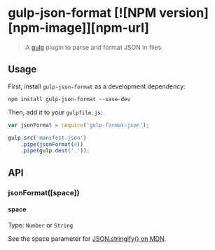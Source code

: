 # gulp-json-format [![NPM version][npm-image]][npm-url]
> A [gulp](https://github.com/gulpjs/gulp) plugin to parse and format JSON in files.

## Usage

First, install `gulp-json-format` as a development dependency:

```
npm install gulp-json-format --save-dev
```

Then, add it to your `gulpfile.js`:

```javascript
var jsonFormat = require('gulp-format-json');

gulp.src('manifest.json')
	.pipe(jsonFormat(4))
	.pipe(gulp.dest('.'));
```

## API

### jsonFormat([space])

#### space

Type: `Number` or `String`

See the space parameter for [JSON.stringify() on MDN](https://developer.mozilla.org/en-US/docs/Web/JavaScript/Reference/Global_Objects/JSON/stringify).